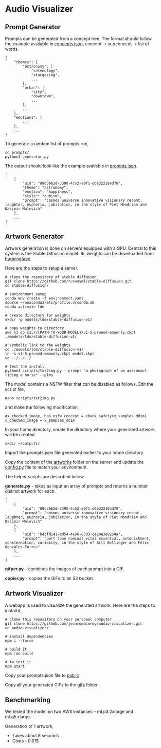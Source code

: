 # Audio Visualizer


## Prompt Generator

Prompts can be generated from a concept tree. The format should follow the example available in [concepts.json](./prompts/concepts.json), concept -> subconcept -> list of words.

    {
        "themes": {
            "astronomy": [
                "selenology",
                "stargazing",
                ...
            ],
            "urban": [
                "city",
                "downtown",
                ...
            ],
            ...
        },
        "emotions": {
            ...
        },
        ...
    }   

To generate a random list of prompts run,

    cd prompts/
    python3 generator.py


The output should look like the example available in [prompts.json](./prompts/prompts.json).

    [
        {
            "uid": "89d36b2d-3390-4c62-a0f1-c6e32219ad78",
            "theme": "astronomy",
            "emotion": "happiness",
            "style": "cubism",
            "prompt": "cosmos universe innovative visionary recent, laughter, euphoria, jubilation, in the style of Piet Mondrian and Kazimir Malevich"
        },
        ...
    ]


## Artwork Generator

Artwork generation is done on servers equipped with a GPU. Central to this system is the Stable Diffusion model. Its weights can be downloaded from [huggingface](https://huggingface.co/runwayml/stable-diffusion-v1-5).

Here are the steps to setup a server. 

    # clone the repository of stable diffusion
    git clone https://github.com/runwayml/stable-diffusion.git
    cd stable-diffusion/

    # environment setup
    conda env create -f environment.yaml
    source ~/anaconda3/etc/profile.d/conda.sh
    conda activate ldm

    # create directory for weights
    mkdir -p models/ldm/stable-diffusion-v1/

    # copy weights to directory
    aws s3 cp s3://{PATH-TO-YOUR-MODEL}/v1-5-pruned-emaonly.ckpt ./models/ldm/stable-diffusion-v1/

    # symbolic link to the weights
    cd ./models/ldm/stable-diffusion-v1/
    ln -s v1-5-pruned-emaonly.ckpt model.ckpt
    cd ../../../

    # test the install
    python3 scripts/txt2img.py --prompt "a photograph of an astronaut riding a horse" --plms 
    

The model contains a NSFW filter that can be disabled as follows. Edit the script file, 

    nano scripts/txt2img.py

and make the following modification,

    #x_checked_image, has_nsfw_concept = check_safety(x_samples_ddim)
    x_checked_image = x_samples_ddim


In your home directory, create the directory where your generated artwork will be created. 

    mkdir ~/outputs/

Import the prompts.json file generated earlier to your home directory

Copy the content of the [artworks](./artworks/) folder on the server and update the [config.py](./artworks/config.py) file to match your environment. 

The helper scripts are described below. 

**generate.py** - takes as input an array of prompts and returns a number distinct artwork for each.

    [
        {
            "uid": "89d36b2d-3390-4c62-a0f1-c6e32219ad78",
            "prompt": "cosmos universe innovative visionary recent, laughter, euphoria, jubilation, in the style of Piet Mondrian and Kazimir Malevich"
        },
        {
            "uid": "b43fd141-ed54-4a96-8333-ce20e3e0260a",
            "prompt": "port town nominal vital essential, astonishment, consternation, curiosity, in the style of Bill Bollinger and Félix González-Torres"
        },
        ...
    ]

**gifyer.py** - combines the images of each prompt into a GIF. 

**copier.py** - copies the GIFs to an S3 bucket. 


## Artwork Visualizer

A webapp is used to visualize the generated artwork. Here are the steps to install it,

    # clone this repository on your personal computer
    git clone https://github.com/jeanromainroy/audio-visualizer.git
    cd audio-visualizer/

    # install dependencies
    npm i --force

    # build it
    npm run build

    # to test it
    npm start

Copy your prompts.json file to [public](./public/)

Copy all your generated GIFs to the [gifs](./public/gifs/) folder. 


## Benchmarking

We tested the model on two AWS instances – ml.p3.2xlarge and ml.g5.xlarge.

Generation of 1 artwork, 

 - Takes about 8 seconds
 - Costs ~0.01$
